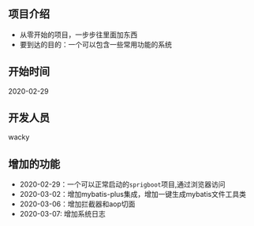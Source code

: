 ## 项目介绍
* 从零开始的项目，一步步往里面加东西
* 要到达的目的：一个可以包含一些常用功能的系统
## 开始时间
2020-02-29
## 开发人员
wacky
## 增加的功能
* 2020-02-29：一个可以正常启动的`sprigboot`项目,通过浏览器访问
* 2020-03-02：增加mybatis-plus集成，增加一键生成mybatis文件工具类
* 2020-03-06：增加拦截器和aop切面
* 2020-03-07: 增加系统日志
